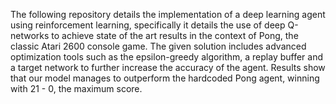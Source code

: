 The following repository details the implementation of
a deep learning agent using reinforcement learning, specifically
it details the use of deep Q-networks to achieve state of the art
results in the context of Pong, the classic Atari 2600 console
game. The given solution includes advanced optimization tools
such as the epsilon-greedy algorithm, a replay buffer and a
target network to further increase the accuracy of the agent.
Results show that our model manages to outperform the hardcoded
Pong agent, winning with 21 - 0, the maximum score.
